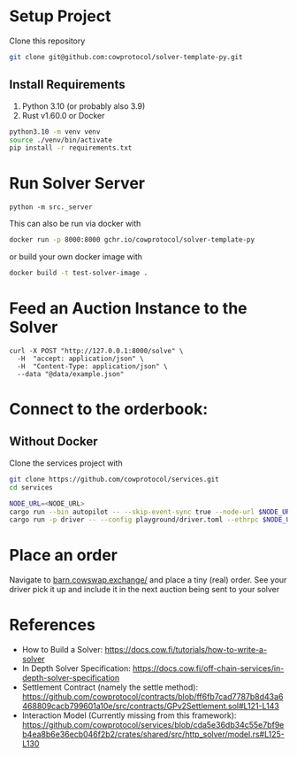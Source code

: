 # Setup Project

Clone this repository

```sh
git clone git@github.com:cowprotocol/solver-template-py.git
```

## Install Requirements

1. Python 3.10 (or probably also 3.9)
2. Rust v1.60.0 or Docker

```sh
python3.10 -m venv venv
source ./venv/bin/activate
pip install -r requirements.txt
```

# Run Solver Server

```shell
python -m src._server
```

This can also be run via docker with

```sh
docker run -p 8000:8000 gchr.io/cowprotocol/solver-template-py
```

or build your own docker image with

```sh
docker build -t test-solver-image .
```

# Feed an Auction Instance to the Solver

```shell
curl -X POST "http://127.0.0.1:8000/solve" \
  -H  "accept: application/json" \
  -H  "Content-Type: application/json" \
  --data "@data/example.json"
```

# Connect to the orderbook:

## Without Docker

Clone the services project with

```bash
git clone https://github.com/cowprotocol/services.git
cd services
```

```bash
NODE_URL=<NODE_URL>
cargo run --bin autopilot -- --skip-event-sync true --node-url $NODE_URL --shadow https://barn.api.cow.fi/mainnet --drivers "test|http://localhost:11088/test"
cargo run -p driver -- --config playground/driver.toml --ethrpc $NODE_URL
```

# Place an order

Navigate to [barn.cowswap.exchange/](https://barn.cowswap.exchange/#/swap) and place a
tiny (real) order. See your driver pick it up and include it in the next auction being
sent to your solver

# References

- How to Build a Solver: https://docs.cow.fi/tutorials/how-to-write-a-solver
- In Depth Solver
  Specification: https://docs.cow.fi/off-chain-services/in-depth-solver-specification
- Settlement Contract (namely the settle
  method): https://github.com/cowprotocol/contracts/blob/ff6fb7cad7787b8d43a6468809cacb799601a10e/src/contracts/GPv2Settlement.sol#L121-L143
- Interaction Model (Currently missing from this framework): https://github.com/cowprotocol/services/blob/cda5e36db34c55e7bf9eb4ea8b6e36ecb046f2b2/crates/shared/src/http_solver/model.rs#L125-L130
